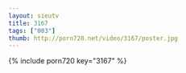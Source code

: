 ```yaml
--- 
layout: sieutv
title: 3167
tags: ["003"]
thumb: http://porn720.net/video/3167/poster.jpg
---
```

{% include porn720 key="3167" %} 
